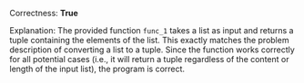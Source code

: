 Correctness: **True**

Explanation: The provided function `func_1` takes a list as input and returns a tuple containing the elements of the list. This exactly matches the problem description of converting a list to a tuple. Since the function works correctly for all potential cases (i.e., it will return a tuple regardless of the content or length of the input list), the program is correct.